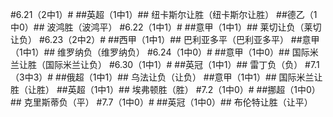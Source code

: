 ﻿#6.21（2中1）#
##英超（1中1）##
纽卡斯尔让胜（纽卡斯尔让胜）
##德乙（1中0）##
波鸿胜（波鸿平）
#6.22（1中1）#
##意甲（1中1）##
莱切让负（莱切让负）
#6.23（2中2）#
##西甲（1中1）##
巴利亚多平（巴利亚多平）
##意甲（1中1）##
维罗纳负（维罗纳负）
#6.24（1中0）#
##意甲（1中0）##
国际米兰让胜（国际米兰让负）
#6.30（1中1）#
##英冠（1中1）##
雷丁负（负）
#7.1（3中3）#
##俄超（1中1）##
乌法让负（让负）
##意甲（1中1）##
国际米兰让胜（让胜）
##英超（1中1）##
埃弗顿胜（胜）
#7.2（1中0）#
##挪超（1中0）##
克里斯蒂负（平）
#7.7（1中0）#
##英冠（1中0）##
布伦特让胜（让平）